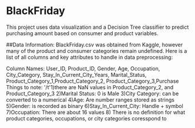 # BlackFriday
This project uses data visualization and a Decision Tree classifier to predict purchasing amount based on consumer and product variables.

##Data Information: BlackFriday.csv was obtained from Kaggle, however many of the product and consumer categories remain undefined. Here is a list of all columns and key attributes to handle in data preprocessing: 


Column Names: User_ID, Product_ID, Gender, Age, Occupation, City_Category, Stay_In_Current_City_Years,
Marital_Status, Product_Category_1,Product_Category_2, Product_Category_3,Purchase
Things to note: 
     '/t'1)there are NaN values in Product_Category_2, and Product_Category_3
     2)Marital Status: 0 is Male
     3)City Category: can be converted to a numerical
     4)Age: Are number ranges stored as strings
     5)Gender: is recorded as binary
     6)Stay_In_Current_City: Handle + symbol
     7)Occupation: There are about 16 values
     8) There is no definition for what product categories, occupations, or city categories coresspond to
     
